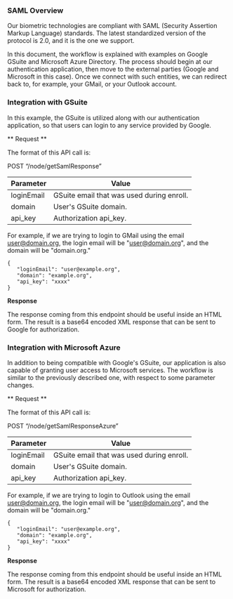 ### SAML Overview

Our biometric technologies are compliant with SAML (Security Assertion Markup Language) standards. The latest standardized version of the protocol is 2.0, and it is the one we support. 

In this document, the workflow is explained with examples on Google GSuite and Microsoft Azure Directory. The process should begin at our authentication application, then move to the external parties (Google and Microsoft in this case). Once we connect with such entities, we can redirect back to, for example, your GMail, or your Outlook account.


### Integration with GSuite

In this example, the GSuite is utilized along with our authentication application, so that users can login to any service provided by Google. 

** Request **

The format of this API call is:  

POST “/node/getSamlResponse”

|Parameter     |         Value| 
|-----|----|
|loginEmail           |         GSuite email that was used during enroll.|
|domain      |         User's GSuite domain.|
|api_key      |         Authorization api_key.|

For example, if we are trying to login to GMail using the email user@domain.org, the login email will be "user@domain.org", and the domain will be "domain.org."

```
{
   "loginEmail": "user@example.org",
   "domain": "example.org",
   "api_key": "xxxx"
}
```

**Response**

The response coming from this endpoint should be useful inside an HTML form. The result is a base64 encoded XML response that can be sent to Google for authorization.


### Integration with Microsoft Azure

In addition to being compatible with Google's GSuite, our application is also capable of granting user access to Microsoft services. The workflow is similar to the previously described one, with respect to some parameter changes.


** Request **

The format of this API call is:  

POST “/node/getSamlResponseAzure”

|Parameter     |         Value| 
|-----|----|
|loginEmail           |         GSuite email that was used during enroll.|
|domain      |         User's GSuite domain.|
|api_key      |         Authorization api_key.|

For example, if we are trying to login to Outlook using the email user@domain.org, the login email will be "user@domain.org", and the domain will be "domain.org."


```
{
   "loginEmail": "user@example.org",
   "domain": "example.org",
   "api_key": "xxxx"
}
```


**Response**

The response coming from this endpoint should be useful inside an HTML form. The result is a base64 encoded XML response that can be sent to Microsoft for authorization.